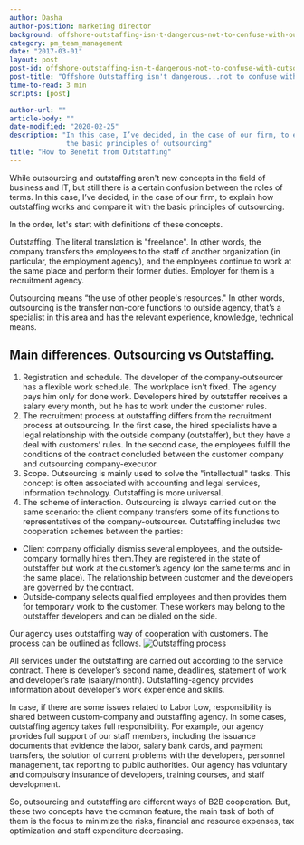 ```yaml
---
author: Dasha
author-position: marketing director
background: offshore-outstaffing-isn-t-dangerous-not-to-confuse-with-outsourcing-back
category: pm_team_management
date: "2017-03-01"
layout: post
post-id: offshore-outstaffing-isn-t-dangerous-not-to-confuse-with-outsourcing
post-title: "Offshore Outstaffing isn't dangerous...not to confuse with outsourcing"
time-to-read: 3 min
scripts: [post]

author-url: ""
article-body: ""
date-modified: "2020-02-25"
description: "In this case, I’ve decided, in the case of our firm, to explain how outstaffing works and compare it with
              the basic principles of outsourcing"
title: "How to Benefit from Outstaffing"
---
```

While outsourcing and outstaffing aren't new concepts in the field of business and IT, but still there is a certain confusion between the roles of terms. In this case, I’ve decided, in the case of our firm, to explain how outstaffing works and compare it with the basic principles of outsourcing.

In the order, let's start with definitions of these concepts.

Outstaffing. The literal translation is "freelance". In other words, the company transfers the employees to the staff of another organization (in particular, the employment agency), and the employees continue to work at the same place and perform their former duties. Employer for them is a recruitment agency.

Outsourcing means  “the use of other people's resources." In other words, outsourcing is the transfer non-core functions to outside agency, that’s a specialist in this area and has the relevant experience, knowledge, technical means. 

## Main differences. Outsourcing vs Outstaffing.

1. Registration and schedule. The developer of the company-outsourcer has a flexible work schedule. The workplace isn't fixed. The agency pays him only for done work. Developers hired by outstaffer receives a salary every month, but he has to work under the customer rules. 
2. The recruitment process at outstaffing differs from the recruitment process at outsourcing. In the first case, the hired specialists have a legal relationship with the outside company (outstaffer), but they have a deal with customers’ rules. In the second case, the employees fulfill the conditions of the contract concluded between the customer company and outsourcing company-executor.
3. Scope. Outsourcing is mainly used to solve the "intellectual" tasks. This concept is often associated with accounting and legal services, information technology. Outstaffing is more universal. 
4. The scheme of interaction. Outsourcing is always carried out on the same scenario: the client company transfers some of its functions to representatives of the company-outsourcer.
Outstaffing includes two cooperation schemes between the parties:
- Client company officially dismiss several employees, and the outside-company formally hires them.They are registered in the state of outstaffer but work at the customer’s agency (on the same terms and in the same place). The relationship between customer and the developers are governed by the contract.
- Outside-company selects qualified employees and then provides them for temporary work to the customer. These workers may belong to the outstaffer developers and can be dialed on the side.

Our agency uses outstaffing way of cooperation with customers.  The process can be outlined as follows.
![Outstaffing process](https://i.imgur.com/KI6lbms.jpg)

All services under the outstaffing are carried out according to the service contract. There is developer’s second name, deadlines, statement of work and developer’s rate (salary/month). Outstaffing-agency provides information about developer’s work experience and skills.

In case, if there are some issues related to Labor Low, responsibility is shared between custom-company and outstaffing agency. In some cases, outstaffing agency takes full responsibility.
For example, our agency provides full support of our staff members, including the issuance documents that evidence the labor, salary bank cards, and payment transfers, the solution of current problems with the developers, personnel management, tax reporting to public authorities. Our agency has voluntary and compulsory insurance of developers, training courses, and staff development. 

So, outsourcing and outstaffing are different ways of B2B cooperation. But, these two concepts have the common feature, the main task of both of them is the focus to minimize the risks, financial and resource expenses, tax optimization and staff expenditure decreasing.
